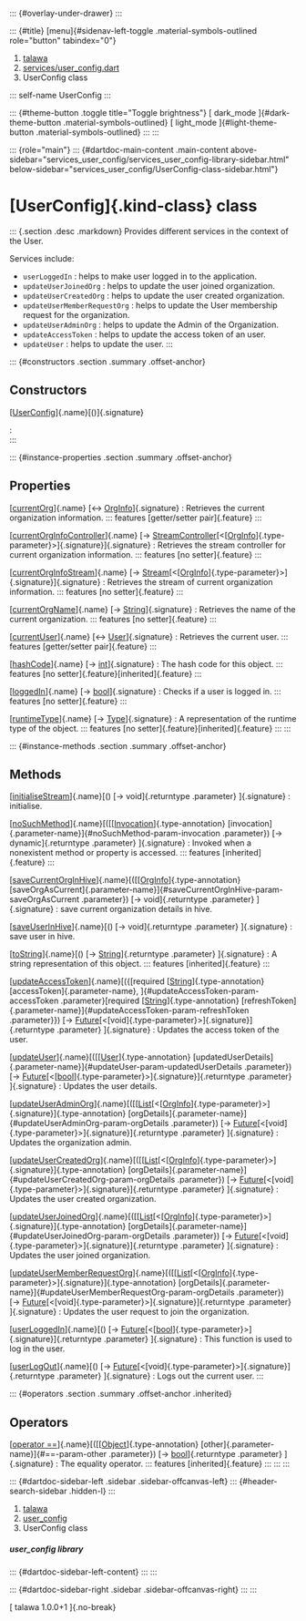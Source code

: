 ::: {#overlay-under-drawer}
:::

::: {#title}
[menu]{#sidenav-left-toggle .material-symbols-outlined role="button"
tabindex="0"}

1.  [talawa](../index.html)
2.  [services/user_config.dart](../services_user_config/)
3.  UserConfig class

::: self-name
UserConfig
:::

::: {#theme-button .toggle title="Toggle brightness"}
[ dark_mode ]{#dark-theme-button .material-symbols-outlined} [
light_mode ]{#light-theme-button .material-symbols-outlined}
:::
:::

::: {role="main"}
::: {#dartdoc-main-content .main-content above-sidebar="services_user_config/services_user_config-library-sidebar.html" below-sidebar="services_user_config/UserConfig-class-sidebar.html"}
<div>

# [UserConfig]{.kind-class} class

</div>

::: {.section .desc .markdown}
Provides different services in the context of the User.

Services include:

-   `userLoggedIn` : helps to make user logged in to the application.
-   `updateUserJoinedOrg` : helps to update the user joined
    organization.
-   `updateUserCreatedOrg` : helps to update the user created
    organization.
-   `updateUserMemberRequestOrg` : helps to update the User membership
    request for the organization.
-   `updateUserAdminOrg` : helps to update the Admin of the
    Organization.
-   `updateAccessToken` : helps to update the access token of an user.
-   `updateUser` : helps to update the user.
:::

::: {#constructors .section .summary .offset-anchor}
## Constructors

[[UserConfig](../services_user_config/UserConfig/UserConfig.html)]{.name}[()]{.signature}

:   
:::

::: {#instance-properties .section .summary .offset-anchor}
## Properties

[[currentOrg](../services_user_config/UserConfig/currentOrg.html)]{.name} [↔ [OrgInfo](../models_organization_org_info/OrgInfo-class.html)]{.signature}
:   Retrieves the current organization information.
    ::: features
    [getter/setter pair]{.feature}
    :::

[[currentOrgInfoController](../services_user_config/UserConfig/currentOrgInfoController.html)]{.name} [→ [StreamController](https://api.flutter.dev/flutter/dart-async/StreamController-class.html)[\<[[OrgInfo](../models_organization_org_info/OrgInfo-class.html)]{.type-parameter}\>]{.signature}]{.signature}
:   Retrieves the stream controller for current organization
    information.
    ::: features
    [no setter]{.feature}
    :::

[[currentOrgInfoStream](../services_user_config/UserConfig/currentOrgInfoStream.html)]{.name} [→ [Stream](https://api.flutter.dev/flutter/dart-core/Stream-class.html)[\<[[OrgInfo](../models_organization_org_info/OrgInfo-class.html)]{.type-parameter}\>]{.signature}]{.signature}
:   Retrieves the stream of current organization information.
    ::: features
    [no setter]{.feature}
    :::

[[currentOrgName](../services_user_config/UserConfig/currentOrgName.html)]{.name} [→ [String](https://api.flutter.dev/flutter/dart-core/String-class.html)]{.signature}
:   Retrieves the name of the current organization.
    ::: features
    [no setter]{.feature}
    :::

[[currentUser](../services_user_config/UserConfig/currentUser.html)]{.name} [↔ [User](../models_user_user_info/User-class.html)]{.signature}
:   Retrieves the current user.
    ::: features
    [getter/setter pair]{.feature}
    :::

[[hashCode](https://api.flutter.dev/flutter/dart-core/Object/hashCode.html)]{.name} [→ [int](https://api.flutter.dev/flutter/dart-core/int-class.html)]{.signature}
:   The hash code for this object.
    ::: features
    [no setter]{.feature}[inherited]{.feature}
    :::

[[loggedIn](../services_user_config/UserConfig/loggedIn.html)]{.name} [→ [bool](https://api.flutter.dev/flutter/dart-core/bool-class.html)]{.signature}
:   Checks if a user is logged in.
    ::: features
    [no setter]{.feature}
    :::

[[runtimeType](https://api.flutter.dev/flutter/dart-core/Object/runtimeType.html)]{.name} [→ [Type](https://api.flutter.dev/flutter/dart-core/Type-class.html)]{.signature}
:   A representation of the runtime type of the object.
    ::: features
    [no setter]{.feature}[inherited]{.feature}
    :::
:::

::: {#instance-methods .section .summary .offset-anchor}
## Methods

[[initialiseStream](../services_user_config/UserConfig/initialiseStream.html)]{.name}[() [→ void]{.returntype .parameter} ]{.signature}
:   initialise.

[[noSuchMethod](https://api.flutter.dev/flutter/dart-core/Object/noSuchMethod.html)]{.name}[([[[Invocation](https://api.flutter.dev/flutter/dart-core/Invocation-class.html)]{.type-annotation} [invocation]{.parameter-name}]{#noSuchMethod-param-invocation .parameter}) [→ dynamic]{.returntype .parameter} ]{.signature}
:   Invoked when a nonexistent method or property is accessed.
    ::: features
    [inherited]{.feature}
    :::

[[saveCurrentOrgInHive](../services_user_config/UserConfig/saveCurrentOrgInHive.html)]{.name}[([[[OrgInfo](../models_organization_org_info/OrgInfo-class.html)]{.type-annotation} [saveOrgAsCurrent]{.parameter-name}]{#saveCurrentOrgInHive-param-saveOrgAsCurrent .parameter}) [→ void]{.returntype .parameter} ]{.signature}
:   save current organization details in hive.

[[saveUserInHive](../services_user_config/UserConfig/saveUserInHive.html)]{.name}[() [→ void]{.returntype .parameter} ]{.signature}
:   save user in hive.

[[toString](https://api.flutter.dev/flutter/dart-core/Object/toString.html)]{.name}[() [→ [String](https://api.flutter.dev/flutter/dart-core/String-class.html)]{.returntype .parameter} ]{.signature}
:   A string representation of this object.
    ::: features
    [inherited]{.feature}
    :::

[[updateAccessToken](../services_user_config/UserConfig/updateAccessToken.html)]{.name}[({[required [[String](https://api.flutter.dev/flutter/dart-core/String-class.html)]{.type-annotation} [accessToken]{.parameter-name}, ]{#updateAccessToken-param-accessToken .parameter}[required [[String](https://api.flutter.dev/flutter/dart-core/String-class.html)]{.type-annotation} [refreshToken]{.parameter-name}]{#updateAccessToken-param-refreshToken .parameter}}) [→ [Future](https://api.flutter.dev/flutter/dart-core/Future-class.html)[\<[void]{.type-parameter}\>]{.signature}]{.returntype .parameter} ]{.signature}
:   Updates the access token of the user.

[[updateUser](../services_user_config/UserConfig/updateUser.html)]{.name}[([[[User](../models_user_user_info/User-class.html)]{.type-annotation} [updatedUserDetails]{.parameter-name}]{#updateUser-param-updatedUserDetails .parameter}) [→ [Future](https://api.flutter.dev/flutter/dart-core/Future-class.html)[\<[[bool](https://api.flutter.dev/flutter/dart-core/bool-class.html)]{.type-parameter}\>]{.signature}]{.returntype .parameter} ]{.signature}
:   Updates the user details.

[[updateUserAdminOrg](../services_user_config/UserConfig/updateUserAdminOrg.html)]{.name}[([[[List](https://api.flutter.dev/flutter/dart-core/List-class.html)[\<[[OrgInfo](../models_organization_org_info/OrgInfo-class.html)]{.type-parameter}\>]{.signature}]{.type-annotation} [orgDetails]{.parameter-name}]{#updateUserAdminOrg-param-orgDetails .parameter}) [→ [Future](https://api.flutter.dev/flutter/dart-core/Future-class.html)[\<[void]{.type-parameter}\>]{.signature}]{.returntype .parameter} ]{.signature}
:   Updates the organization admin.

[[updateUserCreatedOrg](../services_user_config/UserConfig/updateUserCreatedOrg.html)]{.name}[([[[List](https://api.flutter.dev/flutter/dart-core/List-class.html)[\<[[OrgInfo](../models_organization_org_info/OrgInfo-class.html)]{.type-parameter}\>]{.signature}]{.type-annotation} [orgDetails]{.parameter-name}]{#updateUserCreatedOrg-param-orgDetails .parameter}) [→ [Future](https://api.flutter.dev/flutter/dart-core/Future-class.html)[\<[void]{.type-parameter}\>]{.signature}]{.returntype .parameter} ]{.signature}
:   Updates the user created organization.

[[updateUserJoinedOrg](../services_user_config/UserConfig/updateUserJoinedOrg.html)]{.name}[([[[List](https://api.flutter.dev/flutter/dart-core/List-class.html)[\<[[OrgInfo](../models_organization_org_info/OrgInfo-class.html)]{.type-parameter}\>]{.signature}]{.type-annotation} [orgDetails]{.parameter-name}]{#updateUserJoinedOrg-param-orgDetails .parameter}) [→ [Future](https://api.flutter.dev/flutter/dart-core/Future-class.html)[\<[void]{.type-parameter}\>]{.signature}]{.returntype .parameter} ]{.signature}
:   Updates the user joined organization.

[[updateUserMemberRequestOrg](../services_user_config/UserConfig/updateUserMemberRequestOrg.html)]{.name}[([[[List](https://api.flutter.dev/flutter/dart-core/List-class.html)[\<[[OrgInfo](../models_organization_org_info/OrgInfo-class.html)]{.type-parameter}\>]{.signature}]{.type-annotation} [orgDetails]{.parameter-name}]{#updateUserMemberRequestOrg-param-orgDetails .parameter}) [→ [Future](https://api.flutter.dev/flutter/dart-core/Future-class.html)[\<[void]{.type-parameter}\>]{.signature}]{.returntype .parameter} ]{.signature}
:   Updates the user request to join the organization.

[[userLoggedIn](../services_user_config/UserConfig/userLoggedIn.html)]{.name}[() [→ [Future](https://api.flutter.dev/flutter/dart-core/Future-class.html)[\<[[bool](https://api.flutter.dev/flutter/dart-core/bool-class.html)]{.type-parameter}\>]{.signature}]{.returntype .parameter} ]{.signature}
:   This function is used to log in the user.

[[userLogOut](../services_user_config/UserConfig/userLogOut.html)]{.name}[() [→ [Future](https://api.flutter.dev/flutter/dart-core/Future-class.html)[\<[void]{.type-parameter}\>]{.signature}]{.returntype .parameter} ]{.signature}
:   Logs out the current user.
:::

::: {#operators .section .summary .offset-anchor .inherited}
## Operators

[[operator ==](https://api.flutter.dev/flutter/dart-core/Object/operator_equals.html)]{.name}[([[[Object](https://api.flutter.dev/flutter/dart-core/Object-class.html)]{.type-annotation} [other]{.parameter-name}]{#==-param-other .parameter}) [→ [bool](https://api.flutter.dev/flutter/dart-core/bool-class.html)]{.returntype .parameter} ]{.signature}
:   The equality operator.
    ::: features
    [inherited]{.feature}
    :::
:::
:::

::: {#dartdoc-sidebar-left .sidebar .sidebar-offcanvas-left}
::: {#header-search-sidebar .hidden-l}
:::

1.  [talawa](../index.html)
2.  [user_config](../services_user_config/)
3.  UserConfig class

##### user_config library

::: {#dartdoc-sidebar-left-content}
:::
:::

::: {#dartdoc-sidebar-right .sidebar .sidebar-offcanvas-right}
:::
:::

[ talawa 1.0.0+1 ]{.no-break}
